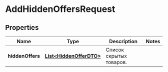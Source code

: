 

# AddHiddenOffersRequest

## Properties

Name | Type | Description | Notes
------------ | ------------- | ------------- | -------------
**hiddenOffers** | [**List&lt;HiddenOfferDTO&gt;**](HiddenOfferDTO.md) | Список скрытых товаров.  | 




